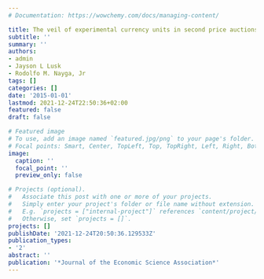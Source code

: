 ```yaml
---
# Documentation: https://wowchemy.com/docs/managing-content/

title: The veil of experimental currency units in second price auctions
subtitle: ''
summary: ''
authors:
- admin
- Jayson L Lusk
- Rodolfo M. Nayga, Jr
tags: []
categories: []
date: '2015-01-01'
lastmod: 2021-12-24T22:50:36+02:00
featured: false
draft: false

# Featured image
# To use, add an image named `featured.jpg/png` to your page's folder.
# Focal points: Smart, Center, TopLeft, Top, TopRight, Left, Right, BottomLeft, Bottom, BottomRight.
image:
  caption: ''
  focal_point: ''
  preview_only: false

# Projects (optional).
#   Associate this post with one or more of your projects.
#   Simply enter your project's folder or file name without extension.
#   E.g. `projects = ["internal-project"]` references `content/project/deep-learning/index.md`.
#   Otherwise, set `projects = []`.
projects: []
publishDate: '2021-12-24T20:50:36.129533Z'
publication_types:
- '2'
abstract: ''
publication: '*Journal of the Economic Science Association*'
---
```

